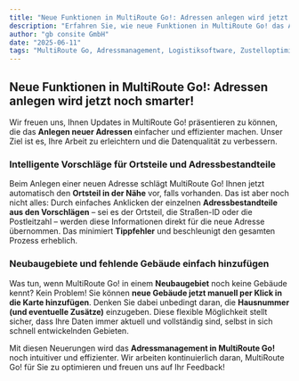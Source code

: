 ```yaml
---
title: "Neue Funktionen in MultiRoute Go!: Adressen anlegen wird jetzt noch smarter!"
description: "Erfahren Sie, wie neue Funktionen in MultiRoute Go! das Anlegen von Adressen mit intelligenten Vorschlägen für Ortsteile und der einfachen Erfassung von Neubaugebieten revolutionieren – für effizienteres Adressmanagement und weniger Tippfehler."
author: "gb consite GmbH"
date: "2025-06-11"
tags: "MultiRoute Go, Adressmanagement, Logistiksoftware, Zustelloptimierung, Geodaten, Neubaugebiete, Effizienz"
---
```


## Neue Funktionen in MultiRoute Go!: Adressen anlegen wird jetzt noch smarter!

Wir freuen uns, Ihnen Updates in MultiRoute Go! präsentieren zu können, die das **Anlegen neuer Adressen** einfacher und effizienter machen. Unser Ziel ist es, Ihre Arbeit zu erleichtern und die Datenqualität zu verbessern.
<!-- more -->
### Intelligente Vorschläge für Ortsteile und Adressbestandteile

Beim Anlegen einer neuen Adresse schlägt MultiRoute Go! Ihnen jetzt automatisch den **Ortsteil in der Nähe** vor, falls vorhanden. Das ist aber noch nicht alles: Durch einfaches Anklicken der einzelnen **Adressbestandteile aus den Vorschlägen** – sei es der Ortsteil, die Straßen-ID oder die Postleitzahl – werden diese Informationen direkt für die neue Adresse übernommen. Das minimiert **Tippfehler** und beschleunigt den gesamten Prozess erheblich.

### Neubaugebiete und fehlende Gebäude einfach hinzufügen

Was tun, wenn MultiRoute Go! in einem **Neubaugebiet** noch keine Gebäude kennt? Kein Problem! Sie können **neue Gebäude jetzt manuell per Klick in die Karte hinzufügen**. Denken Sie dabei unbedingt daran, die **Hausnummer (und eventuelle Zusätze)** einzugeben. Diese flexible Möglichkeit stellt sicher, dass Ihre Daten immer aktuell und vollständig sind, selbst in sich schnell entwickelnden Gebieten.

Mit diesen Neuerungen wird das **Adressmanagement in MultiRoute Go!** noch intuitiver und effizienter. Wir arbeiten kontinuierlich daran, MultiRoute Go! für Sie zu optimieren und freuen uns auf Ihr Feedback!
